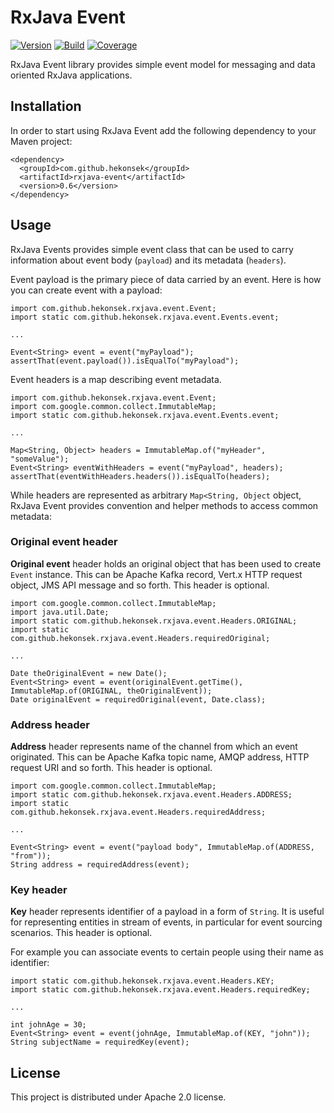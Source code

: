 # RxJava Event

[![Version](https://img.shields.io/badge/RxJava%20Event-0.6-blue.svg)](https://github.com/hekonsek/rxjava-event/releases)
[![Build](https://api.travis-ci.org/hekonsek/rxjava-event.svg)](https://travis-ci.org/hekonsek/rxjava-event)
[![Coverage](https://sonarcloud.io/api/badges/measure?key=com.github.hekonsek%3Arxjava-event&metric=coverage)](https://sonarcloud.io/component_measures?id=com.github.hekonsek%3Arxjava-event&metric=coverage)

RxJava Event library provides simple event model for messaging and data oriented RxJava applications.

## Installation

In order to start using RxJava Event add the following dependency to your Maven project:

    <dependency>
      <groupId>com.github.hekonsek</groupId>
      <artifactId>rxjava-event</artifactId>
      <version>0.6</version>
    </dependency>

## Usage

RxJava Events provides simple event class that can be used to carry information about event body (`payload`) and its metadata (`headers`).

Event payload is the primary piece of data carried by an event. Here is how you can create event with a payload:

```
import com.github.hekonsek.rxjava.event.Event;
import static com.github.hekonsek.rxjava.event.Events.event;

...

Event<String> event = event("myPayload");
assertThat(event.payload()).isEqualTo("myPayload");
```

Event headers is a map describing event metadata.

```
import com.github.hekonsek.rxjava.event.Event;
import com.google.common.collect.ImmutableMap;
import static com.github.hekonsek.rxjava.event.Events.event;

...

Map<String, Object> headers = ImmutableMap.of("myHeader", "someValue");
Event<String> eventWithHeaders = event("myPayload", headers);
assertThat(eventWithHeaders.headers()).isEqualTo(headers);
```

While headers are represented as arbitrary `Map<String, Object` object, RxJava Event provides convention and helper methods to 
access common metadata:

### Original event header

**Original event** header holds an original object that has been used to create `Event` instance. This can be Apache Kafka record,
Vert.x HTTP request object, JMS API message and so forth. This header is optional.

```
import com.google.common.collect.ImmutableMap;
import java.util.Date;
import static com.github.hekonsek.rxjava.event.Headers.ORIGINAL;
import static com.github.hekonsek.rxjava.event.Headers.requiredOriginal;

...

Date theOriginalEvent = new Date();
Event<String> event = event(originalEvent.getTime(), ImmutableMap.of(ORIGINAL, theOriginalEvent));
Date originalEvent = requiredOriginal(event, Date.class);
```

### Address header

**Address** header represents name of the channel from which an event originated. This can be Apache Kafka topic name, AMQP address,
HTTP request URI and so forth. This header is optional.

```
import com.google.common.collect.ImmutableMap;
import static com.github.hekonsek.rxjava.event.Headers.ADDRESS;
import static com.github.hekonsek.rxjava.event.Headers.requiredAddress;

...

Event<String> event = event("payload body", ImmutableMap.of(ADDRESS, "from"));
String address = requiredAddress(event);
```

### Key header

**Key** header represents identifier of a payload in a form of `String`. It is useful for representing entities in stream of events, in particular
for event sourcing scenarios. This header is optional.

For example you can associate events to certain people using their name as identifier:

```
import static com.github.hekonsek.rxjava.event.Headers.KEY;
import static com.github.hekonsek.rxjava.event.Headers.requiredKey;

...

int johnAge = 30;
Event<String> event = event(johnAge, ImmutableMap.of(KEY, "john"));
String subjectName = requiredKey(event);
```

## License

This project is distributed under Apache 2.0 license.
